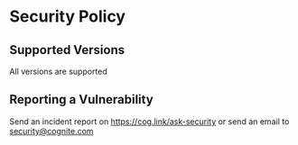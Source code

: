 # Security Policy

## Supported Versions

All versions are supported

## Reporting a Vulnerability

Send an incident report on <https://cog.link/ask-security> or send an email to <security@cognite.com>
